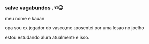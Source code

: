 ### salve vagabundos .☜😐

meu nome e kauan

opa sou ex jogador do vasco,me aposentei por uma lesao no joelho


estou estudando alura atualmente
e isso.

